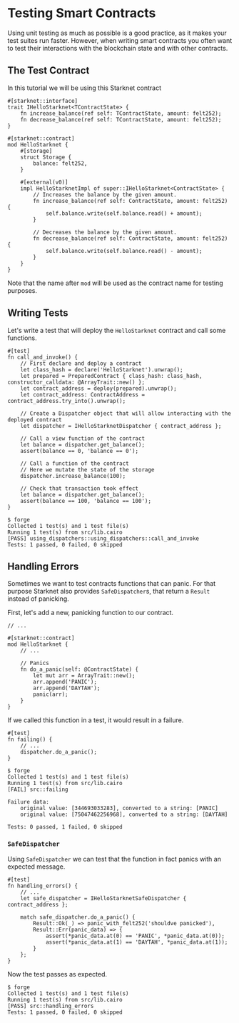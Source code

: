 # Testing Smart Contracts

Using unit testing as much as possible is a good practice, as it makes your test suites run faster. However, when
writing smart contracts you often want to test their interactions with the blockchain state and with other contracts.

## The Test Contract

In this tutorial we will be using this Starknet contract

```cairo
#[starknet::interface]
trait IHelloStarknet<TContractState> {
    fn increase_balance(ref self: TContractState, amount: felt252);
    fn decrease_balance(ref self: TContractState, amount: felt252);
}

#[starknet::contract]
mod HelloStarknet {
    #[storage]
    struct Storage {
        balance: felt252,
    }

    #[external(v0)]
    impl HelloStarknetImpl of super::IHelloStarknet<ContractState> {
        // Increases the balance by the given amount.
        fn increase_balance(ref self: ContractState, amount: felt252) {
            self.balance.write(self.balance.read() + amount);
        }

        // Decreases the balance by the given amount.
        fn decrease_balance(ref self: ContractState, amount: felt252) {
            self.balance.write(self.balance.read() - amount);
        }
    }
}
```

Note that the name after `mod` will be used as the contract name for testing purposes.

## Writing Tests

Let's write a test that will deploy the `HelloStarknet` contract and call some functions.

```cairo
#[test]
fn call_and_invoke() {
    // First declare and deploy a contract
    let class_hash = declare('HelloStarknet').unwrap();
    let prepared = PreparedContract { class_hash: class_hash, constructor_calldata: @ArrayTrait::new() };
    let contract_address = deploy(prepared).unwrap();
    let contract_address: ContractAddress = contract_address.try_into().unwrap();
    
    // Create a Dispatcher object that will allow interacting with the deployed contract
    let dispatcher = IHelloStarknetDispatcher { contract_address };

    // Call a view function of the contract
    let balance = dispatcher.get_balance();
    assert(balance == 0, 'balance == 0');

    // Call a function of the contract
    // Here we mutate the state of the storage
    dispatcher.increase_balance(100);

    // Check that transaction took effect
    let balance = dispatcher.get_balance();
    assert(balance == 100, 'balance == 100');
}
```

```shell
$ forge
Collected 1 test(s) and 1 test file(s)
Running 1 test(s) from src/lib.cairo
[PASS] using_dispatchers::using_dispatchers::call_and_invoke
Tests: 1 passed, 0 failed, 0 skipped
```

## Handling Errors

Sometimes we want to test contracts functions that can panic. For that purpose Starknet also
provides `SafeDispatcher`s, that return a `Result` instead of panicking.

First, let's add a new, panicking function to our contract.

```cairo
// ...

#[starknet::contract]
mod HelloStarknet {
    // ...
    
    // Panics
    fn do_a_panic(self: @ContractState) {
        let mut arr = ArrayTrait::new();
        arr.append('PANIC');
        arr.append('DAYTAH');
        panic(arr);
    }
}
```

If we called this function in a test, it would result in a failure.

```cairo
#[test]
fn failing() {
    // ...
    dispatcher.do_a_panic();
}
```

```shell
$ forge
Collected 1 test(s) and 1 test file(s)
Running 1 test(s) from src/lib.cairo
[FAIL] src::failing

Failure data:
    original value: [344693033283], converted to a string: [PANIC]
    original value: [75047462256968], converted to a string: [DAYTAH]

Tests: 0 passed, 1 failed, 0 skipped
```

### `SafeDispatcher`

Using `SafeDispatcher` we can test that the function in fact panics with an expected message.

```cairo
#[test]
fn handling_errors() {
    // ...
    let safe_dispatcher = IHelloStarknetSafeDispatcher { contract_address };

    match safe_dispatcher.do_a_panic() {
        Result::Ok(_) => panic_with_felt252('shouldve panicked'),
        Result::Err(panic_data) => {
            assert(*panic_data.at(0) == 'PANIC', *panic_data.at(0));
            assert(*panic_data.at(1) == 'DAYTAH', *panic_data.at(1));
        }
    };
}
```

Now the test passes as expected.

```shell
$ forge
Collected 1 test(s) and 1 test file(s)
Running 1 test(s) from src/lib.cairo
[PASS] src::handling_errors
Tests: 1 passed, 0 failed, 0 skipped
```
